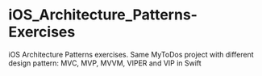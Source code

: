 # iOS_Architecture_Patterns-Exercises
iOS Architecture Patterns exercises. Same MyToDos project with different design pattern: MVC, MVP, MVVM, VIPER and VIP in Swift
